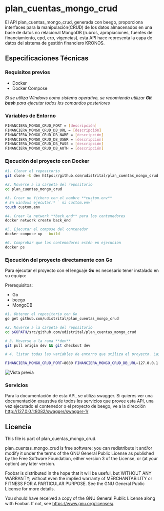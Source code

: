 # plan_cuentas_mongo_crud


El API plan_cuentas_mongo_crud, generada con beego, proporciona interfaces para la manipulación(CRUD) de los datos almacenados en una base de datos no relacional MongoDB (rubros, apropiaciones, fuentes de financiamiento, cpd, crp, vigencias), esta API hace representa la capa de datos del sistema de gestión financiero KRONOS.

## Especificaciones Técnicas

### Requisitos previos
* Docker
* Docker Compose

*Si se utiliza Windows como sistema operativo, se recomienda utilizar **Git bash** para ejecutar todos los comandos posteriores*

### Variables de Entorno

```sh
FINANCIERA_MONGO_CRUD_PORT = [descripción]
FINANCIERA_MONGO_CRUD_DB_URL = [descripción]
FINANCIERA_MONGO_CRUD_DB_NAME = [descripción]
FINANCIERA_MONGO_CRUD_DB_USER = [descripción]
FINANCIERA_MONGO_CRUD_DB_PASS = [descripción]
FINANCIERA_MONGO_CRUD_DB_AUTH = [descripción]
```

### Ejecución del proyecto con Docker

```sh
#1. Clonar el repositorio
git clone -b dev https://github.com/udistrital/plan_cuentas_mongo_crud

#2. Moverse a la carpeta del repositorio
cd plan_cuentas_mongo_crud

#3. Crear un fichero con el nombre **custom.env**
# En windows ejecutar:* ` ni custom.env`
touch custom.env

#4. Crear la network **back_end** para los contenedores
docker network create back_end

#5. Ejecutar el compose del contenedor
docker-compose up --build

#6. Comprobar que los contenedores estén en ejecución
docker ps
```

### Ejecución del proyecto directamente con Go
Para ejecutar el proyecto con el lenguaje **Go** es necesario tener instalado en su equipo:

Prerequisitos:

* Go
* beego
* MongoDB

```sh
#1. Obtener el repositorio con Go
go get github.com/udistrital/plan_cuentas_mongo_crud

#2. Moverse a la carpeta del repositorio
cd $GOPATH/src/github.com/udistrital/plan_cuentas_mongo_crud

# 3. Moverse a la rama **dev**
git pull origin dev && git checkout dev

# 4. listar todas las variables de entorno que utiliza el proyecto. Las variables se pueden ver en el fichero **conf/app.conf** y están identificadas con **${FINANCIERA_MONGO_CRUD_...}**

FINANCIERA_MONGO_CRUD_PORT=8080 FINANCIERA_MONGO_CRUD_DB_URL=127.0.0.1:27017 FINANCIERA_MONGO_CRUD_SOME_VARIABLE=some_value bee run
```

![Vista previa](images/terminal_api_view.png)

### Servicios

Para la documentación de esta API, se utiliza swagger. Si quieres ver una documentación exaustiva de todos los servicios que provee esta API, una vez ejecutado el contenedor o el proyecto de beego, ve a la dirección http://127.0.0.1:8082/swagger/swagger-1/


## Licencia

This file is part of plan_cuentas_mongo_crud.

plan_cuentas_mongo_crud is free software: you can redistribute it and/or modify it under the terms of the GNU General Public License as published by the Free Software Foundation, either version 3 of the License, or (at your option) any later version.

Foobar is distributed in the hope that it will be useful, but WITHOUT ANY WARRANTY; without even the implied warranty of MERCHANTABILITY or FITNESS FOR A PARTICULAR PURPOSE. See the GNU General Public License for more details.

You should have received a copy of the GNU General Public License along with Foobar. If not, see https://www.gnu.org/licenses/.
